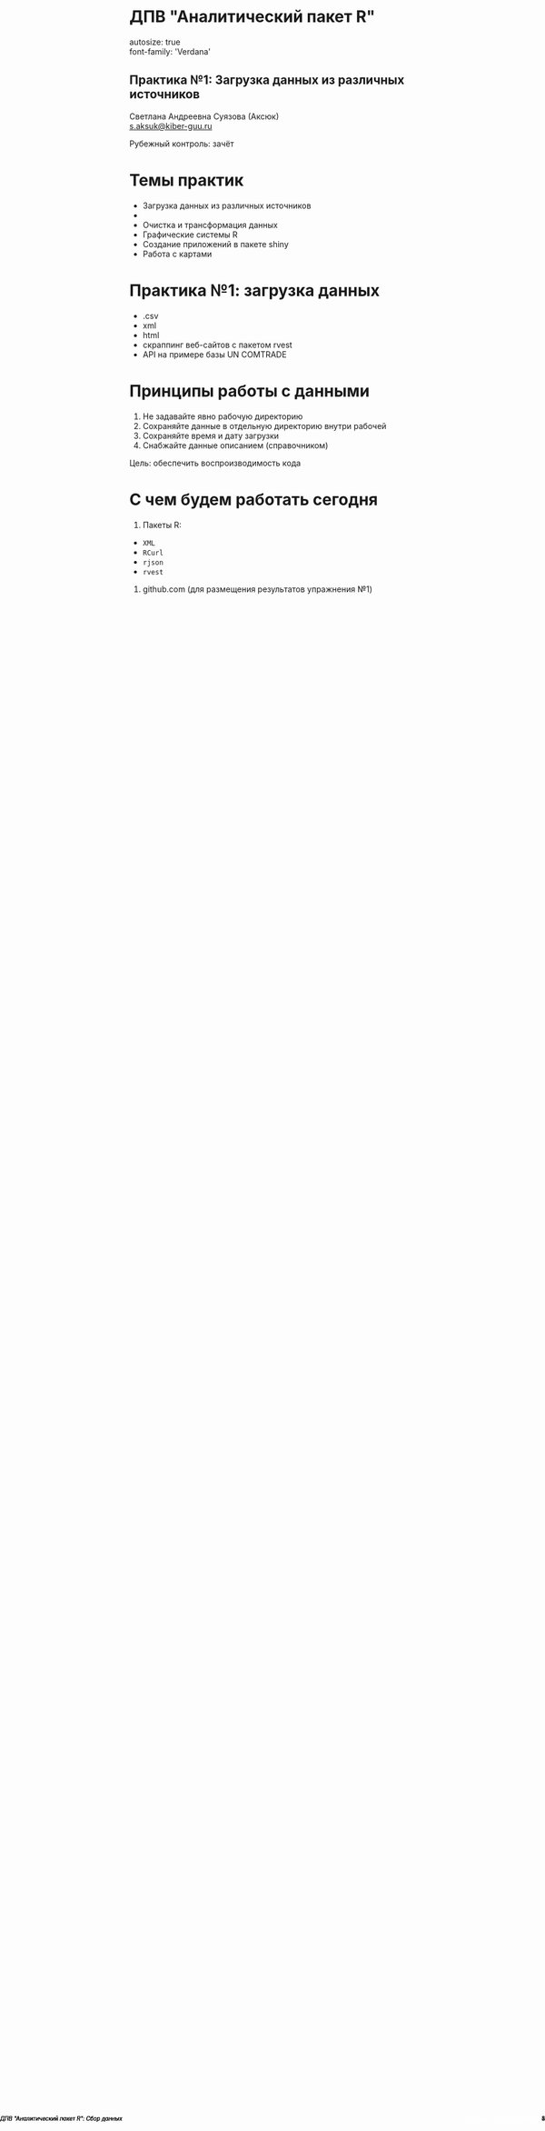 <style>

.footer-left {  
    position: fixed;  
    top: 95%;  
    left: 0%;  
    text-align: left;  
    width:85%;  
}  
  
.footer-right {  
    position: fixed;  
    top: 95%;  
    right: 0%;  
    text-align: right;  
    width:15%;  
}  
  
.col2 {  
    columns: 2 200px;           /* number of columns and width in pixels*/
    -webkit-columns: 2 200px;   /* chrome, safari */
    -moz-columns: 2 200px;      /* firefox */
}  
  
</style>

ДПВ "Аналитический пакет R"
========================================================
autosize: true  
font-family: 'Verdana'  

## Практика №1: Загрузка данных из различных источников   

Светлана Андреевна Суязова (Аксюк)  
<a href = "mailto:s.aksuk@kiber-guu.ru">s.aksuk@kiber-guu.ru</a>   
   
Рубежный контроль: зачёт    



<!-- Нижний колонтитул -->
<div class = "footer-left" style = "font-size: 70%; color: white; width:50%;">ГУУ, ИИС, кафедра ММЭУ</div>
<div class = "footer-right" style = "font-size: 70%; color: white; width:50%;">весенний семестр 2020/2021</div>

Темы практик
========================================================

- Загрузка данных из различных источников  
-
- Очистка и трансформация данных  
- Графические системы R  
- Создание приложений в пакете shiny   
- Работа с картами  

<!-- Нижний колонтитул -->

<div class = "footer-left" style = "font-size: 70%;"><em>ДПВ "Аналитический пакет R": Сбор данных</em></div>
<div class = "footer-right" style = "font-size: 70%;">2</div>

Практика №1: загрузка данных
========================================================

- .csv  
- xml  
- html   
- скраппинг веб-сайтов с пакетом rvest   
- API на примере базы UN COMTRADE   

<!-- Нижний колонтитул -->

<div class = "footer-left" style = "font-size: 70%;"><em>ДПВ "Аналитический пакет R": Сбор данных</em></div>
<div class = "footer-right" style = "font-size: 70%;">3</div>

Принципы работы с данными
========================================================

1. Не задавайте явно рабочую директорию  
1. Сохраняйте данные в отдельную директорию внутри рабочей  
1. Сохраняйте время и дату загрузки  
1. Снабжайте данные описанием (справочником)  

Цель: обеспечить воспроизводимость кода  

<!-- Нижний колонтитул -->

<div class = "footer-left" style = "font-size: 70%;"><em>ДПВ "Аналитический пакет R": Сбор данных</em></div>
<div class = "footer-right" style = "font-size: 70%;">4</div>

С чем будем работать сегодня 
========================================================

1. Пакеты R:  
 - `XML`  
 - `RCurl`  
 - `rjson`  
 - `rvest`  

1. github.com (для размещения результатов упражнения №1)   

<!-- Нижний колонтитул -->

<div class = "footer-left" style = "font-size: 70%;"><em>ДПВ "Аналитический пакет R": Сбор данных</em></div>
<div class = "footer-right" style = "font-size: 70%;">5</div>
